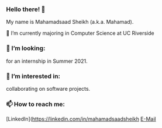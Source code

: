 ### Hello there! 👋


  My name is Mahamadsaad Sheikh (a.k.a. Mahamad).
  
  🌱 I’m currently majoring in Computer Science at UC Riverside 
  ### 👯 I’m looking:
  for an internship in Summer 2021.
  ### 🤔 I’m interested in:
  collaborating on software projects.
  ### 📫 How to reach me: 
  [LinkedIn](https://linkedin.com/in/mahamadsaadsheikh
  [E-Mail](mailto:mahamadsheikh24@gmail.com)
      
